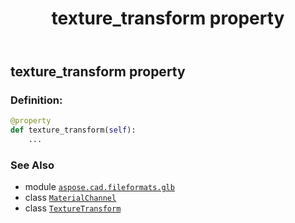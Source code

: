 ﻿---
title: texture_transform property
second_title: Aspose.CAD for Python via .NET API References
description: 
type: docs
weight: 140
url: /python-net/aspose.cad.fileformats.glb/materialchannel/texture_transform/
is_root: false
---

## texture_transform property

### Definition:
```python
@property
def texture_transform(self):
    ...
```

### See Also
* module [`aspose.cad.fileformats.glb`](../../)
* class [`MaterialChannel`](/cad/python-net/aspose.cad.fileformats.glb/materialchannel)
* class [`TextureTransform`](/cad/python-net/aspose.cad.fileformats.glb/texturetransform)
